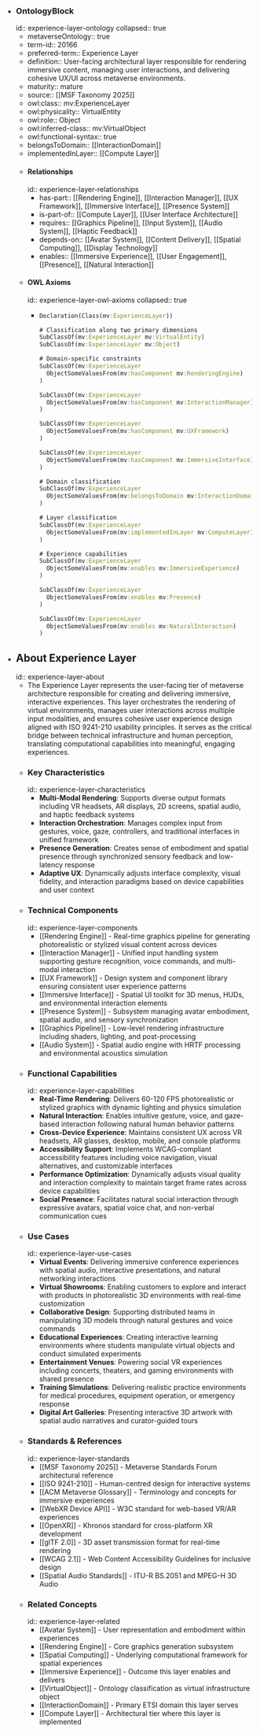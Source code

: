 - ### OntologyBlock
  id:: experience-layer-ontology
  collapsed:: true
	- metaverseOntology:: true
	- term-id:: 20166
	- preferred-term:: Experience Layer
	- definition:: User-facing architectural layer responsible for rendering immersive content, managing user interactions, and delivering cohesive UX/UI across metaverse environments.
	- maturity:: mature
	- source:: [[MSF Taxonomy 2025]]
	- owl:class:: mv:ExperienceLayer
	- owl:physicality:: VirtualEntity
	- owl:role:: Object
	- owl:inferred-class:: mv:VirtualObject
	- owl:functional-syntax:: true
	- belongsToDomain:: [[InteractionDomain]]
	- implementedInLayer:: [[Compute Layer]]
	- #### Relationships
	  id:: experience-layer-relationships
		- has-part:: [[Rendering Engine]], [[Interaction Manager]], [[UX Framework]], [[Immersive Interface]], [[Presence System]]
		- is-part-of:: [[Compute Layer]], [[User Interface Architecture]]
		- requires:: [[Graphics Pipeline]], [[Input System]], [[Audio System]], [[Haptic Feedback]]
		- depends-on:: [[Avatar System]], [[Content Delivery]], [[Spatial Computing]], [[Display Technology]]
		- enables:: [[Immersive Experience]], [[User Engagement]], [[Presence]], [[Natural Interaction]]
	- #### OWL Axioms
	  id:: experience-layer-owl-axioms
	  collapsed:: true
		- ```clojure
		  Declaration(Class(mv:ExperienceLayer))

		  # Classification along two primary dimensions
		  SubClassOf(mv:ExperienceLayer mv:VirtualEntity)
		  SubClassOf(mv:ExperienceLayer mv:Object)

		  # Domain-specific constraints
		  SubClassOf(mv:ExperienceLayer
		    ObjectSomeValuesFrom(mv:hasComponent mv:RenderingEngine)
		  )

		  SubClassOf(mv:ExperienceLayer
		    ObjectSomeValuesFrom(mv:hasComponent mv:InteractionManager)
		  )

		  SubClassOf(mv:ExperienceLayer
		    ObjectSomeValuesFrom(mv:hasComponent mv:UXFramework)
		  )

		  SubClassOf(mv:ExperienceLayer
		    ObjectSomeValuesFrom(mv:hasComponent mv:ImmersiveInterface)
		  )

		  # Domain classification
		  SubClassOf(mv:ExperienceLayer
		    ObjectSomeValuesFrom(mv:belongsToDomain mv:InteractionDomain)
		  )

		  # Layer classification
		  SubClassOf(mv:ExperienceLayer
		    ObjectSomeValuesFrom(mv:implementedInLayer mv:ComputeLayer)
		  )

		  # Experience capabilities
		  SubClassOf(mv:ExperienceLayer
		    ObjectSomeValuesFrom(mv:enables mv:ImmersiveExperience)
		  )

		  SubClassOf(mv:ExperienceLayer
		    ObjectSomeValuesFrom(mv:enables mv:Presence)
		  )

		  SubClassOf(mv:ExperienceLayer
		    ObjectSomeValuesFrom(mv:enables mv:NaturalInteraction)
		  )
		  ```
- ## About Experience Layer
  id:: experience-layer-about
	- The Experience Layer represents the user-facing tier of metaverse architecture responsible for creating and delivering immersive, interactive experiences. This layer orchestrates the rendering of virtual environments, manages user interactions across multiple input modalities, and ensures cohesive user experience design aligned with ISO 9241-210 usability principles. It serves as the critical bridge between technical infrastructure and human perception, translating computational capabilities into meaningful, engaging experiences.
	- ### Key Characteristics
	  id:: experience-layer-characteristics
		- **Multi-Modal Rendering**: Supports diverse output formats including VR headsets, AR displays, 2D screens, spatial audio, and haptic feedback systems
		- **Interaction Orchestration**: Manages complex input from gestures, voice, gaze, controllers, and traditional interfaces in unified framework
		- **Presence Generation**: Creates sense of embodiment and spatial presence through synchronized sensory feedback and low-latency response
		- **Adaptive UX**: Dynamically adjusts interface complexity, visual fidelity, and interaction paradigms based on device capabilities and user context
	- ### Technical Components
	  id:: experience-layer-components
		- [[Rendering Engine]] - Real-time graphics pipeline for generating photorealistic or stylized visual content across devices
		- [[Interaction Manager]] - Unified input handling system supporting gesture recognition, voice commands, and multi-modal interaction
		- [[UX Framework]] - Design system and component library ensuring consistent user experience patterns
		- [[Immersive Interface]] - Spatial UI toolkit for 3D menus, HUDs, and environmental interaction elements
		- [[Presence System]] - Subsystem managing avatar embodiment, spatial audio, and sensory synchronization
		- [[Graphics Pipeline]] - Low-level rendering infrastructure including shaders, lighting, and post-processing
		- [[Audio System]] - Spatial audio engine with HRTF processing and environmental acoustics simulation
	- ### Functional Capabilities
	  id:: experience-layer-capabilities
		- **Real-Time Rendering**: Delivers 60-120 FPS photorealistic or stylized graphics with dynamic lighting and physics simulation
		- **Natural Interaction**: Enables intuitive gesture, voice, and gaze-based interaction following natural human behavior patterns
		- **Cross-Device Experience**: Maintains consistent UX across VR headsets, AR glasses, desktop, mobile, and console platforms
		- **Accessibility Support**: Implements WCAG-compliant accessibility features including voice navigation, visual alternatives, and customizable interfaces
		- **Performance Optimization**: Dynamically adjusts visual quality and interaction complexity to maintain target frame rates across device capabilities
		- **Social Presence**: Facilitates natural social interaction through expressive avatars, spatial voice chat, and non-verbal communication cues
	- ### Use Cases
	  id:: experience-layer-use-cases
		- **Virtual Events**: Delivering immersive conference experiences with spatial audio, interactive presentations, and natural networking interactions
		- **Virtual Showrooms**: Enabling customers to explore and interact with products in photorealistic 3D environments with real-time customization
		- **Collaborative Design**: Supporting distributed teams in manipulating 3D models through natural gestures and voice commands
		- **Educational Experiences**: Creating interactive learning environments where students manipulate virtual objects and conduct simulated experiments
		- **Entertainment Venues**: Powering social VR experiences including concerts, theaters, and gaming environments with shared presence
		- **Training Simulations**: Delivering realistic practice environments for medical procedures, equipment operation, or emergency response
		- **Digital Art Galleries**: Presenting interactive 3D artwork with spatial audio narratives and curator-guided tours
	- ### Standards & References
	  id:: experience-layer-standards
		- [[MSF Taxonomy 2025]] - Metaverse Standards Forum architectural reference
		- [[ISO 9241-210]] - Human-centred design for interactive systems
		- [[ACM Metaverse Glossary]] - Terminology and concepts for immersive experiences
		- [[WebXR Device API]] - W3C standard for web-based VR/AR experiences
		- [[OpenXR]] - Khronos standard for cross-platform XR development
		- [[glTF 2.0]] - 3D asset transmission format for real-time rendering
		- [[WCAG 2.1]] - Web Content Accessibility Guidelines for inclusive design
		- [[Spatial Audio Standards]] - ITU-R BS.2051 and MPEG-H 3D Audio
	- ### Related Concepts
	  id:: experience-layer-related
		- [[Avatar System]] - User representation and embodiment within experiences
		- [[Rendering Engine]] - Core graphics generation subsystem
		- [[Spatial Computing]] - Underlying computational framework for spatial experiences
		- [[Immersive Experience]] - Outcome this layer enables and delivers
		- [[VirtualObject]] - Ontology classification as virtual infrastructure object
		- [[InteractionDomain]] - Primary ETSI domain this layer serves
		- [[Compute Layer]] - Architectural tier where this layer is implemented
